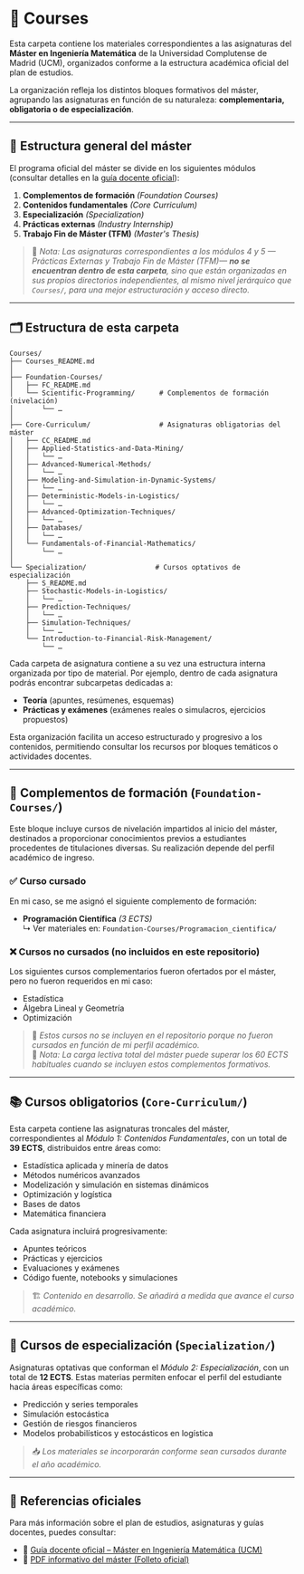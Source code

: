 # 📂 Courses

Esta carpeta contiene los materiales correspondientes a las asignaturas del **Máster en Ingeniería Matemática** de la Universidad Complutense de Madrid (UCM), organizados conforme a la estructura académica oficial del plan de estudios.

La organización refleja los distintos bloques formativos del máster, agrupando las asignaturas en función de su naturaleza: **complementaria, obligatoria o de especialización**.

---

## 🧱 Estructura general del máster

El programa oficial del máster se divide en los siguientes módulos (consultar detalles en la [guía docente oficial](https://www.ucm.es/estudios/master-ingenieriamatematica-plan)):

1. **Complementos de formación** *(Foundation Courses)*  
2. **Contenidos fundamentales** *(Core Curriculum)*  
3. **Especialización** *(Specialization)*  
4. **Prácticas externas** *(Industry Internship)*  
5. **Trabajo Fin de Máster (TFM)** *(Master's Thesis)*  

> 📌 *Nota: Las asignaturas correspondientes a los módulos 4 y 5 —*Prácticas Externas* y *Trabajo Fin de Máster (TFM)*— **no se encuentran dentro de esta carpeta**, sino que están organizadas en sus propios directorios independientes, al mismo nivel jerárquico que `Courses/`, para una mejor estructuración y acceso directo.*

---

## 🗂️ Estructura de esta carpeta

```plaintext
Courses/
├── Courses_README.md
│
├── Foundation-Courses/
│   ├── FC_README.md
│   └── Scientific-Programming/      # Complementos de formación (nivelación)
│       └── …
│
├── Core-Curriculum/                 # Asignaturas obligatorias del máster
│   ├── CC_README.md
│   ├── Applied-Statistics-and-Data-Mining/
│   │   └── …
│   ├── Advanced-Numerical-Methods/
│   │   └── …
│   ├── Modeling-and-Simulation-in-Dynamic-Systems/
│   │   └── …
│   ├── Deterministic-Models-in-Logistics/
│   │   └── …
│   ├── Advanced-Optimization-Techniques/
│   │   └── …
│   ├── Databases/
│   │   └── …
│   └── Fundamentals-of-Financial-Mathematics/
│       └── …
│
└── Specialization/                 # Cursos optativos de especialización
    ├── S_README.md
    ├── Stochastic-Models-in-Logistics/
    │   └── …
    ├── Prediction-Techniques/
    │   └── …
    ├── Simulation-Techniques/
    │   └── …
    └── Introduction-to-Financial-Risk-Management/
        └── …
```

Cada carpeta de asignatura contiene a su vez una estructura interna organizada por tipo de material. Por ejemplo, dentro de cada asignatura podrás encontrar subcarpetas dedicadas a:

- **Teoría** (apuntes, resúmenes, esquemas)  
- **Prácticas y exámenes** (exámenes reales o simulacros, ejercicios propuestos)  

Esta organización facilita un acceso estructurado y progresivo a los contenidos, permitiendo consultar los recursos por bloques temáticos o actividades docentes.

---

## 🧩 Complementos de formación (`Foundation-Courses/`)

Este bloque incluye cursos de nivelación impartidos al inicio del máster, destinados a proporcionar conocimientos previos a estudiantes procedentes de titulaciones diversas. Su realización depende del perfil académico de ingreso.

### ✅ Curso cursado

En mi caso, se me asignó el siguiente complemento de formación:

- **Programación Científica** *(3 ECTS)*  
  ↳ Ver materiales en: `Foundation-Courses/Programacion_cientifica/`

### ❌ Cursos no cursados (no incluidos en este repositorio)

Los siguientes cursos complementarios fueron ofertados por el máster, pero no fueron requeridos en mi caso:

- Estadística  
- Álgebra Lineal y Geometría  
- Optimización  

> 📝 *Estos cursos no se incluyen en el repositorio porque no fueron cursados en función de mi perfil académico.*  
> 📌 *Nota: La carga lectiva total del máster puede superar los 60 ECTS habituales cuando se incluyen estos complementos formativos.*

---

## 📚 Cursos obligatorios (`Core-Curriculum/`)

Esta carpeta contiene las asignaturas troncales del máster, correspondientes al *Módulo 1: Contenidos Fundamentales*, con un total de **39 ECTS**, distribuidos entre áreas como:

- Estadística aplicada y minería de datos  
- Métodos numéricos avanzados  
- Modelización y simulación en sistemas dinámicos  
- Optimización y logística  
- Bases de datos  
- Matemática financiera  

Cada asignatura incluirá progresivamente:

- Apuntes teóricos  
- Prácticas y ejercicios  
- Evaluaciones y exámenes  
- Código fuente, notebooks y simulaciones

> 🏗️ *Contenido en desarrollo. Se añadirá a medida que avance el curso académico.*

---

## 🧪 Cursos de especialización (`Specialization/`)

Asignaturas optativas que conforman el *Módulo 2: Especialización*, con un total de **12 ECTS**. Estas materias permiten enfocar el perfil del estudiante hacia áreas específicas como:

- Predicción y series temporales  
- Simulación estocástica  
- Gestión de riesgos financieros  
- Modelos probabilísticos y estocásticos en logística  

> 📥 *Los materiales se incorporarán conforme sean cursados durante el año académico.*

---

## 📎 Referencias oficiales

Para más información sobre el plan de estudios, asignaturas y guías docentes, puedes consultar:

- 🔗 [Guía docente oficial – Máster en Ingeniería Matemática (UCM)](https://www.ucm.es/estudios/master-ingenieriamatematica-plan)  
- 📄 [PDF informativo del máster (Folleto oficial)](https://www.ucm.es/data/cont/docs/titulaciones/104.pdf)


